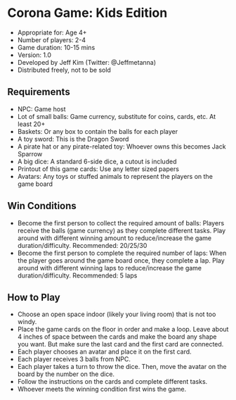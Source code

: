 # Corona Game: Kids Edition

- Appropriate for: Age 4+
- Number of players: 2-4
- Game duration: 10-15 mins
- Version: 1.0
- Developed by Jeff Kim (Twitter: @Jeffmetanna)
- Distributed freely, not to be sold

## Requirements
- NPC: Game host
- Lot of small balls: Game currency, substitute for coins, cards, etc. At least 20+
- Baskets: Or any box to contain the balls for each player
- A toy sword: This is the Dragon Sword
- A pirate hat or any pirate-related toy: Whoever owns this becomes Jack Sparrow
- A big dice: A standard 6-side dice, a cutout is included
- Printout of this game cards: Use any letter sized papers
- Avatars: Any toys or stuffed animals to represent the players on the game board

## Win Conditions
- Become the first person to collect the required amount of balls: Players receive the balls (game currency) as they complete different tasks. Play around with different winning amount to reduce/increase the game duration/difficulty. Recommended: 20/25/30
- Become the first person to complete the required number of laps: When the player goes around the game board once, they complete a lap. Play around with different winning laps to reduce/increase the game duration/difficulty. Recommended: 5 laps

## How to Play
- Choose an open space indoor (likely your living room) that is not too windy.
- Place the game cards on the floor in order and make a loop. Leave about 4 inches of space between the cards and make the board any shape you want. But make sure the last card and the first card are connected.
- Each player chooses an avatar and place it on the first card.
- Each player receives 3 balls from NPC.
- Each player takes a turn to throw the dice. Then, move the avatar on the board by the number on the dice.
- Follow the instructions on the cards and complete different tasks.
- Whoever meets the winning condition first wins the game.
